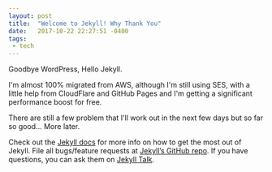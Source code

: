 ```yaml
---
layout: post
title:  "Welcome to Jekyll! Why Thank You"
date:   2017-10-22 22:27:51 -0400
tags:
 - tech
---
```

Goodbye WordPress, Hello Jekyll.

I'm almost 100% migrated from AWS, although I'm still using SES, with a little help from CloudFlare and GitHub Pages and I'm getting a significant performance boost for free.

There are still a few problem that I'll work out in the next few days but so far so good... More later.

Check out the [Jekyll docs][jekyll-docs] for more info on how to get the most out of Jekyll. File all bugs/feature requests at [Jekyll’s GitHub repo][jekyll-gh]. If you have questions, you can ask them on [Jekyll Talk][jekyll-talk].

[jekyll-docs]: https://jekyllrb.com/docs/home
[jekyll-gh]:   https://github.com/jekyll/jekyll
[jekyll-talk]: https://talk.jekyllrb.com/
